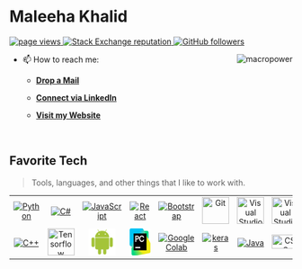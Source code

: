 <h1 align="left" id="macropower-title">Maleeha Khalid </h1>


<p align="left">
  <a href="https://github.com/MacroPower/MacroPower">
    <img src="https://komarev.com/ghpvc/?username=maleehak" alt="page views" />
  </a>
  <a href="https://stackoverflow.com/users/10846501/maleeha-khalid">
    <img alt="Stack Exchange reputation" src="https://img.shields.io/stackexchange/stackoverflow/r/10846501?color=orange&label=reputation&logo=stackoverflow">
  </a>
  <a href="https://img.shields.io/github/followers/maleehak?label=Follow&style=social">
    <img alt="GitHub followers" src="https://img.shields.io/github/followers/maleehak?color=green&logo=github">
  </a>
</p>
<a href="#maleehak-title">
  <img src="https://github-readme-stats.vercel.app/api?username=maleehak&show_icons=true&count_private=true&include_all_commits=true" alt="macropower" align="right" />
</a>

- 📫 How to reach me:

    * [**Drop a Mail**](mailto:maleehakhalid604@gmail.com)

    * [**Connect via LinkedIn**](https://www.linkedin.com/in/maleeha-khalid-097b9a175/)

    * [**Visit my Website**](https://maleehak.github.io/)
<br>

<h2 align="left" id="macropower-tech">Favorite Tech</h2>

> Tools, languages, and other things that I like to work with.

<table>
  <tr>
     <td align="center" width="96">
      <a href="#maleehak-tech">
        <img title="Python" src="https://devicons.github.io/devicon/devicon.git/icons/python/python-original.svg" width="48" height="48" alt="Python" />
      </a>
    </td>
    <td align="center" width="96">
      <a href="#maleehak-tech">
        <img title="C#"  src="https://devicons.github.io/devicon/devicon.git/icons/csharp/csharp-original.svg" width="48" height="48" alt="C#" />
      </a>
    </td>
    <td align="center" width="96">
      <a href="#maleeha-tech">
        <img title="JS" src="https://devicons.github.io/devicon/devicon.git/icons/javascript/javascript-original.svg" width="48" height="48" alt="JavaScript" />
      </a>
    </td>
    <td align="center" width="96">
      <a href="#maleehak-tech" >
        <img title="React" src="https://devicons.github.io/devicon/devicon.git/icons/react/react-original.svg"  width="48" height="48" alt="React" />
      </a>
    </td>
    <td align="center" width="96">
      <a href="#maleehak-tech">
        <img title="Bootstrap" src="https://devicons.github.io/devicon/devicon.git/icons/bootstrap/bootstrap-plain.svg"  width="48" height="48" alt="Bootstrap" />
      </a>
    </td>
    <td align="center" width="96">
      <a href="#maleehak-tech">
         <img title="Git"   width="48" height="48" src="https://github.com/zumrudu-anka/zumrudu-anka/blob/master/images/git-original.svg">
      </a>
    </td>
    <td align="center" width="96">
      <a href="#maleehak-tech">
      <img title="Visual Studio Code"  width="48" height="48" src="https://github.com/zumrudu-anka/zumrudu-anka/blob/master/images/vscode.png">
      </a>
    </td>
       <td align="center" width="96">
      <a href="#maleehak-tech">
      <img title="Visual Studio Code"   width="48" height="48" src="https://github.com/zumrudu-anka/zumrudu-anka/blob/master/images/visualstudio.png">
      </a>
    </td>
      <td align="center" width="96">
      <a href="#maleehak-tech">
      <img title="C"  width="48" height="48" src="https://github.com/zumrudu-anka/zumrudu-anka/blob/master/images/c.svg">
      </a>
    </td>
  </tr>
  <tr>
    <td align="center" width="96"> 
      <a href="#maleehak-tech" >
        <img title="C++"  src="https://github.com/zumrudu-anka/zumrudu-anka/blob/master/images/cpp.svg" width="48" height="48" alt="C++" />
      </a>
    </td>
    <td align="center" width="96">
      <a href="#maleehak-tech" >
     <img title="Tensorflow"  src="https://github.com/valohai/ml-logos/blob/master/tensorflow-text.svg"  width="48" height="48"/ >
      </a>
    </td>
    <td align="center"  width="96">
      <a href="#maleehak-tech">
        <img title="Android" src="https://github.com/devicons/devicon/blob/master/icons/android/android-original.svg" width="48" height="48" alt="android" />
      </a>
    </td>
    <td align="center"  width="96">
      <a href="#maleehak-tech">
        <img title="Pycharm" src="https://github.com/devicons/devicon/blob/master/icons/pycharm/pycharm-original.svg"  width="48" height="48" alt="Pycharm" />
      </a>
    </td>
    <td align="center" width="96">
      <a href="#maleehak-tech">
        <img title="Colab" src="https://github.com/googlecolab/open_in_colab/blob/main/images/icon32.png" width="48" height="48" alt="Google Colab" />
      </a>
    </td>
    <td align="center"  width="96">
      <a href="#maleehak-tech">
        <img  title="Keras" src="https://github.com/valohai/ml-logos/blob/master/keras.svg"  width="48" height="48" alt="keras" />
      </a>
    </td>
    <td align="center" width="96">
      <a href="#maleehak-tech" >
        <img  title="Java" src="https://github.com/zumrudu-anka/zumrudu-anka/blob/master/images/java-original.svg"  width="48" height="48" alt="Java" />
      </a>
    </td>
    <td align="center" width="96">
      <a href="#macropower-tech" >
        <img title="CSS" height="25" src="https://github.com/zumrudu-anka/zumrudu-anka/blob/master/images/css.svg"   width="48" height="48"/>
      </a>
    </td>
    <td align="center" width="96">
      <a href="#maleehak-tech" >
       <img title=".NetCore" width="48" height="48" src="https://github.com/zumrudu-anka/zumrudu-anka/blob/master/images/dotnetcore.svg"/>
      </a>
    </td>
  </tr>
  
</table>
